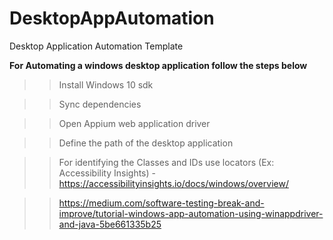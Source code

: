 # DesktopAppAutomation
Desktop Application Automation Template

**For Automating a windows desktop application follow the steps below**
>> Install Windows 10 sdk
 
>> Sync dependencies
 
>> Open Appium web application driver
 
>> Define the path of the desktop application
 
>> For identifying the Classes and IDs use locators (Ex: Accessibility Insights) - https://accessibilityinsights.io/docs/windows/overview/

>> https://medium.com/software-testing-break-and-improve/tutorial-windows-app-automation-using-winappdriver-and-java-5be661335b25
